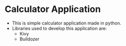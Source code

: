 # Calculator Application
- This is simple calculator application made in python.
- Libraries used to develop this application are:
  - Kivy
  - Buildozer
